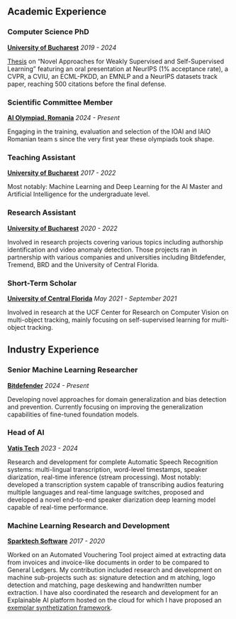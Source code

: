 ## Academic Experience

### Computer Science PhD

**[University of Bucharest](https://fmi.unibuc.ro/)** *2019 - 2024*

[Thesis](https://drive.google.com/file/d/1WDd3nGCstSEZLojTLxETx2K_oXMwlCUa/view?usp=sharing) on “Novel Approaches for Weakly Supervised and Self-Supervised Learning” featuring an oral presentation at NeurIPS (1% acceptance rate), a CVPR, a CVIU, an ECML-PKDD, an EMNLP and a NeurIPS datasets track paper, reaching 500 citations before the final defense.


### Scientific Committee Member

**[AI Olympiad, Romania](https://olimpiada-ai.ro/)** *2024 - Present*

Engaging in the training, evaluation and selection of the IOAI and IAIO Romanian team s since the very first year these olympiads took shape.


### Teaching Assistant

**[University of Bucharest](https://fmi.unibuc.ro/)** *2017 - 2022*

Most notably: Machine Learning and Deep Learning for the AI Master and Artificial Intelligence for the undergraduate level.


### Research Assistant

**[University of Bucharest](https://fmi.unibuc.ro/)** *2020 - 2022*

Involved in research projects covering various topics including authorship identification and video anomaly detection. Those projects ran in partnership with various companies and universities including Bitdefender, Tremend, BRD and the University of Central Florida.


### Short-Term Scholar

**[University of Central Florida](https://www.cs.ucf.edu/research/center-for-research-in-computer-vision-lab/)** *May 2021 - September 2021*

Involved in research at the UCF Center for Research on Computer Vision on multi-object tracking, mainly focusing on self-supervised learning for multi-object tracking.



## Industry Experience

### Senior Machine Learning Researcher

**[Bitdefender](https://bit-ml.github.io)** *2024 - Present*

Developing novel approaches for domain generalization and bias detection and prevention. Currently focusing on improving the generalization capabilities of fine-tuned foundation models.


### Head of AI

**[Vatis Tech](https://vatis.tech/)** *2023 - 2024*

Research and development for complete Automatic Speech Recognition systems: multi-lingual transcription, word-level timestamps, speaker diarization, real-time inference (stream processing). Most notably: developed a transcription system capable of transcribing audios featuring multiple languages and real-time language switches, proposed and developed a novel end-to-end speaker diarization deep learning model capable of real-time performance.


### Machine Learning Research and Development

**[Sparktech Software](https://sparktech.ro/)** *2017 - 2020*

Worked on an Automated Vouchering Tool project aimed at extracting data from invoices and invoice-like documents in order to be compared to General Ledgers. My contribution included research and development on machine sub-projects such as: signature detection and m atching, logo detection and matching, page deskewing and handwritten number extraction. I have also coordinated the research and development for an Explainable AI platform hosted on the cloud for which I have proposed an [exemplar synthetization framework](https://arxiv.org/abs/2006.03896).
